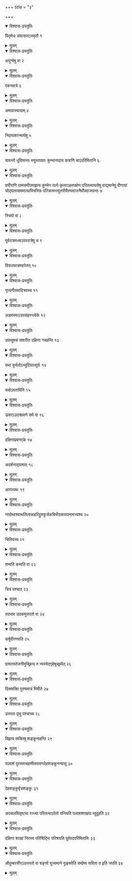 +++
title = "३"

+++


<details open><summary>विश्वास-प्रस्तुतिः</summary>

पितृमेधः संवत्सराऽस्मृतौ १
</details>

<details><summary>मूलम्</summary>

पितृमेधः संवत्सराऽस्मृतौ १
</details>


<details open><summary>विश्वास-प्रस्तुतिः</summary>

अयुग्मेषु वा २
</details>

<details><summary>मूलम्</summary>

अयुग्मेषु वा २
</details>


<details open><summary>विश्वास-प्रस्तुतिः</summary>

एकनक्षत्रे ३
</details>

<details><summary>मूलम्</summary>

एकनक्षत्रे ३
</details>


<details open><summary>विश्वास-प्रस्तुतिः</summary>

अमावास्यायाम् ४
</details>

<details><summary>मूलम्</summary>

अमावास्यायाम् ४
</details>


<details open><summary>विश्वास-प्रस्तुतिः</summary>

निदाघशरन्माघेषु ५
</details>

<details><summary>मूलम्</summary>

निदाघशरन्माघेषु ५
</details>


<details open><summary>विश्वास-प्रस्तुतिः</summary>

यावन्तो धुविष्यन्तः स्युस्तावतः कुम्भानादाय छत्राणि चाऽपरिमितानि ६
</details>

<details><summary>मूलम्</summary>

यावन्तो धुविष्यन्तः स्युस्तावतः कुम्भानादाय छत्राणि चाऽपरिमितानि ६
</details>


<details open><summary>विश्वास-प्रस्तुतिः</summary>

शरीराणि ग्रामसमीपमाहृत्य कुम्भेन तल्पे कृत्वाऽहतपक्षेण परितत्यायसेषु वाद्यमानेषु वीणायां चोद्घतायाममात्यास्त्रिस्त्रिः परिक्रामन्त्युत्तरीयैरुपवाजनैर्वोपवाजयन्तः ७
</details>

<details><summary>मूलम्</summary>

शरीराणि ग्रामसमीपमाहृत्य कुम्भेन तल्पे कृत्वाऽहतपक्षेण परितत्यायसेषु वाद्यमानेषु वीणायां चोद्घतायाममात्यास्त्रिस्त्रिः परिक्रामन्त्युत्तरीयैरुपवाजनैर्वोपवाजयन्तः ७
</details>


<details open><summary>विश्वास-प्रस्तुतिः</summary>

स्त्रियो वा ८
</details>

<details><summary>मूलम्</summary>

स्त्रियो वा ८
</details>


<details open><summary>विश्वास-प्रस्तुतिः</summary>

पूर्वरात्रमध्याऽपररात्रेषु च ९
</details>

<details><summary>मूलम्</summary>

पूर्वरात्रमध्याऽपररात्रेषु च ९
</details>


<details open><summary>विश्वास-प्रस्तुतिः</summary>

विफल्फान्नमहरेतत् १०
</details>

<details><summary>मूलम्</summary>

विफल्फान्नमहरेतत् १०
</details>


<details open><summary>विश्वास-प्रस्तुतिः</summary>

नृत्यगीतवादित्रवच्च ११
</details>

<details><summary>मूलम्</summary>

नृत्यगीतवादित्रवच्च ११
</details>


<details open><summary>विश्वास-प्रस्तुतिः</summary>

अन्नमस्माऽउपसंहरन्त्येके १२
</details>

<details><summary>मूलम्</summary>

अन्नमस्माऽउपसंहरन्त्येके १२
</details>


<details open><summary>विश्वास-प्रस्तुतिः</summary>

उपव्युषसं सशरीरा दक्षिणा गच्छन्ति १३
</details>

<details><summary>मूलम्</summary>

उपव्युषसं सशरीरा दक्षिणा गच्छन्ति १३
</details>


<details open><summary>विश्वास-प्रस्तुतिः</summary>

यथा कुर्वतोऽभ्युदियात्सूर्यः १४
</details>

<details><summary>मूलम्</summary>

यथा कुर्वतोऽभ्युदियात्सूर्यः १४
</details>


<details open><summary>विश्वास-प्रस्तुतिः</summary>

कक्षेऽवतापिनि १५
</details>

<details><summary>मूलम्</summary>

कक्षेऽवतापिनि १५
</details>


<details open><summary>विश्वास-प्रस्तुतिः</summary>

ऊषरऽउदक्प्रवणे समे वा १६
</details>

<details><summary>मूलम्</summary>

ऊषरऽउदक्प्रवणे समे वा १६
</details>


<details open><summary>विश्वास-प्रस्तुतिः</summary>

दक्षिणाप्रवणएके १७
</details>

<details><summary>मूलम्</summary>

दक्षिणाप्रवणएके १७
</details>


<details open><summary>विश्वास-प्रस्तुतिः</summary>

अदर्शनाद्ग्रामात् १८
</details>

<details><summary>मूलम्</summary>

अदर्शनाद्ग्रामात् १८
</details>


<details open><summary>विश्वास-प्रस्तुतिः</summary>

आरात्पथः १९
</details>

<details><summary>मूलम्</summary>

आरात्पथः १९
</details>


<details open><summary>विश्वास-प्रस्तुतिः</summary>

न्यग्रोथाश्वत्थतिल्वकहरिद्रुस्फूर्जकबिभीदकपापनामभ्यश्च २०
</details>

<details><summary>मूलम्</summary>

न्यग्रोथाश्वत्थतिल्वकहरिद्रुस्फूर्जकबिभीदकपापनामभ्यश्च २०
</details>


<details open><summary>विश्वास-प्रस्तुतिः</summary>

चितिवच्च २१
</details>

<details><summary>मूलम्</summary>

चितिवच्च २१
</details>


<details open><summary>विश्वास-प्रस्तुतिः</summary>

शम्वति कम्वति वा २२
</details>

<details><summary>मूलम्</summary>

शम्वति कम्वति वा २२
</details>


<details open><summary>विश्वास-प्रस्तुतिः</summary>

चित्रं पश्चात् २३
</details>

<details><summary>मूलम्</summary>

चित्रं पश्चात् २३
</details>


<details open><summary>विश्वास-प्रस्तुतिः</summary>

तदभाव उदकमुत्तरतो वा २४
</details>

<details><summary>मूलम्</summary>

तदभाव उदकमुत्तरतो वा २४
</details>


<details open><summary>विश्वास-प्रस्तुतिः</summary>

कर्षूवीरणवति २५
</details>

<details><summary>मूलम्</summary>

कर्षूवीरणवति २५
</details>


<details open><summary>विश्वास-प्रस्तुतिः</summary>

ग्रामतस्तेजनीमुच्छ्रित्य न न्यस्येद्गृहेषूच्छ्रयेत् २६
</details>

<details><summary>मूलम्</summary>

ग्रामतस्तेजनीमुच्छ्रित्य न न्यस्येद्गृहेषूच्छ्रयेत् २६
</details>


<details open><summary>विश्वास-प्रस्तुतिः</summary>

दिक्स्रक्ति पुरुषमात्रं मिमीते २७
</details>

<details><summary>मूलम्</summary>

दिक्स्रक्ति पुरुषमात्रं मिमीते २७
</details>


<details open><summary>विश्वास-प्रस्तुतिः</summary>

उत्तरतः पृथु पश्चाच्च २८
</details>

<details><summary>मूलम्</summary>

उत्तरतः पृथु पश्चाच्च २८
</details>


<details open><summary>विश्वास-प्रस्तुतिः</summary>

विहृत्य स्रक्तिषु शङ्कूनाहन्ति २९
</details>

<details><summary>मूलम्</summary>

विहृत्य स्रक्तिषु शङ्कूनाहन्ति २९
</details>


<details open><summary>विश्वास-प्रस्तुतिः</summary>

पालाशं पुरस्ताच्छामीलवारणदेहशङ्कूनन्यासु ३०
</details>

<details><summary>मूलम्</summary>

पालाशं पुरस्ताच्छामीलवारणदेहशङ्कूनन्यासु ३०
</details>


<details open><summary>विश्वास-प्रस्तुतिः</summary>

देहशङ्कुर्वृत्रशङ्कुः ३१
</details>

<details><summary>मूलम्</summary>

देहशङ्कुर्वृत्रशङ्कुः ३१
</details>


<details open><summary>विश्वास-प्रस्तुतिः</summary>

अपसलविसृष्टया रज्ज्वा परितत्याऽपेतो यन्त्विति पलाशशाखया व्युदूहति ३२
</details>

<details><summary>मूलम्</summary>

अपसलविसृष्टया रज्ज्वा परितत्याऽपेतो यन्त्विति पलाशशाखया व्युदूहति ३२
</details>


<details open><summary>विश्वास-प्रस्तुतिः</summary>

दक्षिणा शाखां निरस्य परिश्रिद्भिः परिश्रयति पूर्ववदपरिमितामिः ३३
</details>

<details><summary>मूलम्</summary>

दक्षिणा शाखां निरस्य परिश्रिद्भिः परिश्रयति पूर्ववदपरिमितामिः ३३
</details>


<details open><summary>विश्वास-प्रस्तुतिः</summary>

औदुम्बरसीरऽउत्तरतो वा षड्गवे युज्यमाने युङ्क्तेति सम्प्रेष्य सविता त इति जपति ३४
</details>

<details><summary>मूलम्</summary>

औदुम्बरसीरऽउत्तरतो वा षड्गवे युज्यमाने युङ्क्तेति सम्प्रेष्य सविता त इति जपति ३४
</details>
